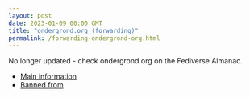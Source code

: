 ```yaml
---
layout: post
date: 2023-01-09 00:00 GMT
title: "ondergrond.org (forwarding)"
permalink: /forwarding-ondergrond-org.html
---
```


No longer updated - check ondergrond.org on the Fediverse Almanac.

* [Main information](https://www.fediversealmanac.com/api/v1/instances/ondergrond.org)
* [Banned from](https://www.fediversealmanac.com/api/v1/instances/ondergrond.org/banned_from)

